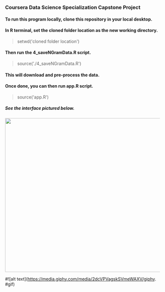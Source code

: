 ### Coursera Data Science Specialization Capstone Project

#### To run this program locally, clone this repository in your local desktop.
#### In R terminal, set the cloned folder location as the new working directory.
  > setwd('cloned folder location')
#### Then run the 4_saveNGramData.R script.
  > source('./4_saveNGramData.R')
#### This will download and pre-process the data.
#### Once done, you can then run app.R script.
  > source('app.R')

##### See the interface pictured below.
<a href="url"><img src="https://media.giphy.com/media/2dcVPVagskSVmeWAXV/giphy.gif" align="center" height="500" width="800" ></a>

#![alt text](https://media.giphy.com/media/2dcVPVagskSVmeWAXV/giphy.
#gif)
